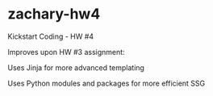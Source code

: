 # zachary-hw4

Kickstart Coding - HW #4

Improves upon HW #3 assignment:

Uses Jinja for more advanced templating

Uses Python modules and packages for more efficient SSG
